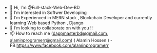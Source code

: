 - 👋 Hi, I’m @Full-stack-Web-Dev-BD
- 👀 I’m interested in Softwer Developing
- 🌱 I’m Experienced in MERN stack  , Blockchain Developer and  currently learning Web based Python , Django 
- 💞️ I’m looking to collaborate on with you !! 
- 📫 How to reach me (dappmasterbd@gmail.com, alaminprogramerr@gmail.com) ( Alamin Hossen )
-FB:https://www.facebook.com/alaminprogramerr
<!---
Full-stack-Web-Dev-BD/Full-stack-Web-Dev-BD is a ✨ special ✨ repository because its `README.md` (this file) appears on your GitHub profile.
You can click the Preview link to take a look at your changes.
--->
